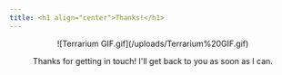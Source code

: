 ```yaml
---
title: <h1 align="center">Thanks!</h1>
---
```


<p align="center">![Terrarium GIF.gif](/uploads/Terrarium%20GIF.gif)</p>

<p align="center">Thanks for getting in touch! I'll get back to you as soon as I can.</p>